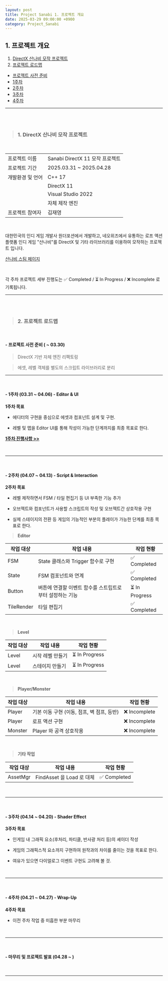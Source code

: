 ```yaml
---
layout: post
title: Project Sanabi 1. 프로젝트 개요
date: 2025-03-29 09:00:00 +0900
category: Project_Sanabi
---
```


## 1. 프로젝트 개요

1. [DirectX 산나비 모작 프로젝트](#1-directx-산나비-모작-프로젝트)
2. [프로젝트 로드맵](#2-프로젝트-로드맵)
  - [프로젝트 사전 준비](#--프로젝트-사전-준비---0330)
  - [1주차](#--1주차-0331--0406---editor--ui)
  - [2주차](#--2주차-0407--0413---script--interaction)
  - [3주차](#--3주차-0414--0420---shader-effect)
  - [4주차](#--4주차-0421--0427---wrap-up)

---

<br><br>

>### 1. DirectX 산나비 모작 프로젝트

<br>

|||
|---|---|
|프로젝트 이름|Sanabi DirectX 11 모작 프로젝트|
|프로젝트 기간|2025.03.31 ~ 2025.04.28|
|개발환경 및 언어|C++ 17|
||DirectX 11|
||Visual Studio 2022|
||자체 제작 엔진|
|프로젝트 참여자|김재영|

<br>

대한민국의 인디 게임 개발사 원더포션에서 개발하고, 네오위즈에서 유통하는 로프 액션 플랫폼 인디 게임 "산나비"를 DirectX 및 기타 라이브러리를 이용하여 모작하는 프로젝트 입니다.

[산나비 스팀 페이지](https://store.steampowered.com/app/1562700/_/)


<br>

각 주차 프로젝트 세부 진행도는 ✅ Completed / ⏳ In Progress / ❌ Incomplete 로 기록됩니다.

---

<br><br>

>### 2. 프로젝트 로드맵

<br>

#### - 프로젝트 사전 준비 ( ~ 03.30)

> DirectX 기반 자체 엔진 리팩토링

> 에셋, 레벨 객체를 별도의 스크립트 라이브러리로 분리


---

<br>

#### - 1주차 (03.31 ~ 04.06) - Editor & UI

**1주차 목표**

- 에디터의 구현을 중심으로 에셋과 컴포넌트 설계 및 구현.

- 레벨 및 맵을 Editor UI를 통해 작성이 가능한 단계까지를 최종 목표로 한다.


[**1주차 진행사항 >>**](https://dormouse0224.github.io/project_sanabi/2025/04/06/Project_Sanabi_2._1%EC%A3%BC%EC%B0%A8-%EC%A7%84%ED%96%89%EC%82%AC%ED%95%AD.html)

<br>


---

<br>

#### - 2주차 (04.07 ~ 04.13) - Script & Interaction

**2주차 목표**

- 레벨 제작하면서 FSM / 타일 편집기 등 UI 부족한 기능 추가

- 오브젝트와 컴포넌트가 사용할 스크립트의 작성 및 오브젝트간 상호작용 구현

- 실제 스테이지의 전환 등 게임의 기능적인 부분의 플레이가 가능한 단계를 최종 목표로 한다.

> **Editor**

|작업 대상|작업 내용|작업 현황|
|---|---|---|
|FSM|State 클래스와 Trigger 함수로 구현|✅ Completed|
|State|FSM 컴포넌트와 연계|✅ Completed|
|Button|버튼에 연결할 이벤트 함수를 스트립트로부터 설정하는 기능|⏳ In Progress|
|TileRender|타일 편집기|✅ Completed|

<br>

> **Level**

|작업 대상|작업 내용|작업 현황|
|---|---|---|
|Level|시작 레벨 만들기|⏳ In Progress|
|Level|스테이지 만들기|⏳ In Progress|

<br>

> **Player/Monster**

|작업 대상|작업 내용|작업 현황|
|---|---|---|
|Player|기본 이동 구현 (이동, 점프, 벽 점프, 등반)|❌ Incomplete|
|Player|로프 액션 구현|❌ Incomplete|
|Monster|Player 와 공격 상호작용|❌ Incomplete|

<br>

> **기타 작업**

|작업 대상|작업 내용|작업 현황|
|---|---|---|
|AssetMgr|FindAsset 을 Load 로 대체|✅ Completed|


<br>


---

<br>

#### - 3주차 (04.14 ~ 04.20) - Shader Effect

**3주차 목표**

- 인게임 내 그래픽 요소(후처리, 파티클, 반사광 처리 등)의 셰이더 작성

- 게임의 그래픽스적 요소까지 구현하여 원작과의 차이를 줄이는 것을 목표로 한다.

- 여유가 있으면 다이얼로그 이벤트 구현도 고려해 볼 것.


<br>

---

<br>

#### - 4주차 (04.21 ~ 04.27) - Wrap-Up

**4주차 목표**

- 이전 주차 작업 중 미흡한 부분 마무리



<br>

---

<br>

#### - 마무리 및 프로젝트 발표 (04.28 ~ )


<br>

---